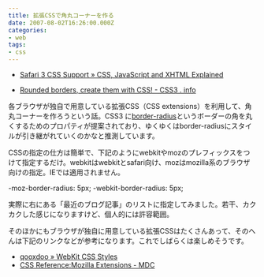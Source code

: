 ```yaml
---
title: 拡張CSSで角丸コーナーを作る
date: 2007-08-02T16:26:00.000Z
categories:
- web
tags:
- css
---
```

*   [Safari 3 CSS Support » CSS, JavaScript and XHTML Explained](http://www.evotech.net/blog/2007/07/safari-30-css-support/)

<!-- more -->
*   [Rounded borders, create them with CSS! - CSS3 . info](http://www.css3.info/preview/rounded-border.html)

各ブラウザが独自で用意している拡張CSS（CSS extensions）を利用して、角丸コーナーを作ろうという話。CSS3 に[border-radius](http://www.w3.org/TR/2005/WD-css3-background-20050216/#the-border-radius)というボーダーの角を丸くするためのプロパティが提案されており、ゆくゆくはborder-radiusにスタイルが引き継がれていくのかなと推測しています。

CSSの指定の仕方は簡単で、下記のようにwebkitやmozのプレフィックスをつけて指定するだけ。webkitはwebkitとsafari向け、mozはmozilla系のブラウザ向けの指定。IEでは適用されません。

-moz-border-radius: 5px; 
-webkit-border-radius: 5px;

実際に右にある「最近のブログ記事」のリストに指定してみました。若干、カクカクした感じになりますけど、個人的には許容範囲。

そのほかにもブラウザが独自に用意している拡張CSSはたくさんあって、そのへんは下記のリンクなどが参考になります。これでしばらくは楽しめそうです。

*   [qooxdoo » WebKit CSS Styles](http://qooxdoo.org/documentation/general/webkit_css_styles)
*   [CSS Reference:Mozilla Extensions - MDC](http://developer.mozilla.org/en/docs/CSS_Reference:Mozilla_Extensions)

